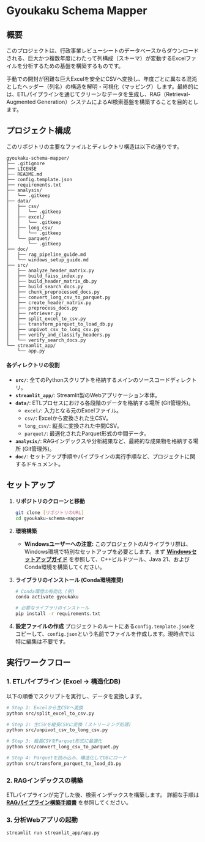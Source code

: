 # Gyoukaku Schema Mapper

## 概要

このプロジェクトは、行政事業レビューシートのデータベースからダウンロードされる、巨大かつ複数年度にわたって列構成（スキーマ）が変動するExcelファイルを分析するための基盤を構築するものです。

手動での開封が困難な巨大Excelを安全にCSVへ変換し、年度ごとに異なる混沌としたヘッダー（列名）の構造を解明・可視化（マッピング）します。最終的には、ETLパイプラインを通じてクリーンなデータを生成し、RAG（Retrieval-Augmented Generation）システムによるAI検索基盤を構築することを目的とします。

## プロジェクト構成

このリポジトリの主要なファイルとディレクトリ構造は以下の通りです。

```
gyoukaku-schema-mapper/
├── .gitignore
├── LICENSE
├── README.md
├── config.template.json
├── requirements.txt
├── analysis/
│   └── .gitkeep
├── data/
│   ├── csv/
│   │   └── .gitkeep
│   ├── excel/
│   │   └── .gitkeep
│   ├── long_csv/
│   │   └── .gitkeep
│   └── parquet/
│       └── .gitkeep
├── doc/
│   ├── rag_pipeline_guide.md
│   └── windows_setup_guide.md
├── src/
│   ├── analyze_header_matrix.py
│   ├── build_faiss_index.py
│   ├── build_header_matrix_db.py
│   ├── build_search_docs.py
│   ├── chunk_preprocessed_docs.py
│   ├── convert_long_csv_to_parquet.py
│   ├── create_header_matrix.py
│   ├── preprocess_docs.py
│   ├── retriever.py
│   ├── split_excel_to_csv.py
│   ├── transform_parquet_to_load_db.py
│   ├── unpivot_csv_to_long_csv.py
│   ├── verify_and_classify_headers.py
│   └── verify_search_docs.py
└── streamlit_app/
    └── app.py
```

#### 各ディレクトリの役割

- **`src/`**: 全てのPythonスクリプトを格納するメインのソースコードディレクトリ。
- **`streamlit_app/`**: Streamlit製のWebアプリケーション本体。
- **`data/`**: ETLプロセスにおける各段階のデータを格納する場所 (Git管理外)。
  - `excel/`: 入力となる元のExcelファイル。
  - `csv/`: Excelから変換された生CSV。
  - `long_csv/`: 縦長に変換された中間CSV。
  - `parquet/`: 最適化されたParquet形式の中間データ。
- **`analysis/`**: RAGインデックスや分析結果など、最終的な成果物を格納する場所 (Git管理外)。
- **`doc/`**: セットアップ手順やパイプラインの実行手順など、プロジェクトに関するドキュメント。

## セットアップ

1. **リポジトリのクローンと移動**
   ```bash
   git clone [リポジトリのURL]
   cd gyoukaku-schema-mapper
   ```

2. **環境構築**
   *   **Windowsユーザーへの注意:** このプロジェクトのAIライブラリ群は、Windows環境で特別なセットアップを必要とします。まず **[Windowsセットアップガイド](doc/windows_setup_guide.md)** を参照して、C++ビルドツール、Java 21、およびConda環境を構築してください。

3. **ライブラリのインストール (Conda環境推奨)**
   ```bash
   # Conda環境の有効化 (例)
   conda activate gyoukaku
   
   # 必要なライブラリのインストール
   pip install -r requirements.txt
   ```

4. **設定ファイルの作成**
   プロジェクトのルートにある`config.template.json`をコピーして、`config.json`という名前でファイルを作成します。現時点では特に編集は不要です。

## 実行ワークフロー

### 1. ETLパイプライン (Excel -> 構造化DB)

以下の順番でスクリプトを実行し、データを変換します。

```bash
# Step 1: Excelから生CSVへ変換
python src/split_excel_to_csv.py

# Step 2: 生CSVを縦長CSVに変換 (ストリーミング処理)
python src/unpivot_csv_to_long_csv.py

# Step 3: 縦長CSVをParquet形式に最適化
python src/convert_long_csv_to_parquet.py

# Step 4: Parquetを読み込み、構造化してDBにロード
python src/transform_parquet_to_load_db.py
```

### 2. RAGインデックスの構築

ETLパイプラインが完了した後、検索インデックスを構築します。
詳細な手順は **[RAGパイプライン構築手順書](doc/rag_pipeline_guide.md)** を参照してください。

### 3. 分析Webアプリの起動

```bash
streamlit run streamlit_app/app.py
```